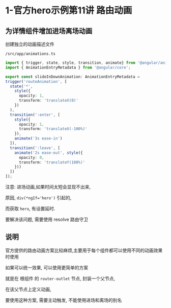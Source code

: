 # 1-官方hero示例第11讲 路由动画

## 为详情组件增加进场离场动画

创建独立的动画描述文件

`/src/app/animations.ts`

```ts
import { trigger, state, style, transition, animate} from '@angular/animations';
import { AnimationEntryMetadata } from '@angular/core';

export const slideInDownAnimation: AnimationEntryMetadata =
trigger('routeAnimation', [
  state('*',
    style({
      opacity: 1,
      transform: 'translateX(0)'
    })
  ),
  transition(':enter', [
    style({
      opacity: 1,
      transform: 'translateX(-100%)'
    }),
    animate('3s ease-in')
  ]),
  transition(':leave', [
    animate('2s ease-out', style({
      opacity: 0,
      transform: 'translateY(100%)'
    }))
  ])
]);


```

注意: 进场动画,如果时间太短会显现不出来,

原因, `div(*ngIf='hero')` 引起的,

而获取 `hero`, 有设置延时.

要解决该问题, 需要使用 resolve 路由守卫

## 说明

官方提供的路由动画方案比较麻烦,主要用于每个组件都可以使用不同的动画效果时使用

如果可以统一效果, 可以使用更简单的方案

就是在 根组件 的 `router-outlet` 节点, 封装一个父节点,

在该父节点上定义动画,

要使用这种方案, 需要主动触发, 不能使用进场和离场的别名
